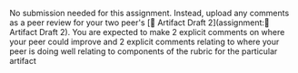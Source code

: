 No submission needed for this assignment. Instead, upload any comments as a peer review for your two peer's [🌱 Artifact Draft 2](assignment:🌱 Artifact Draft 2). You are expected to make 2 explicit comments on where your peer could improve and 2 explicit comments relating to where your peer is doing well relating to components of the rubric for the particular artifact 